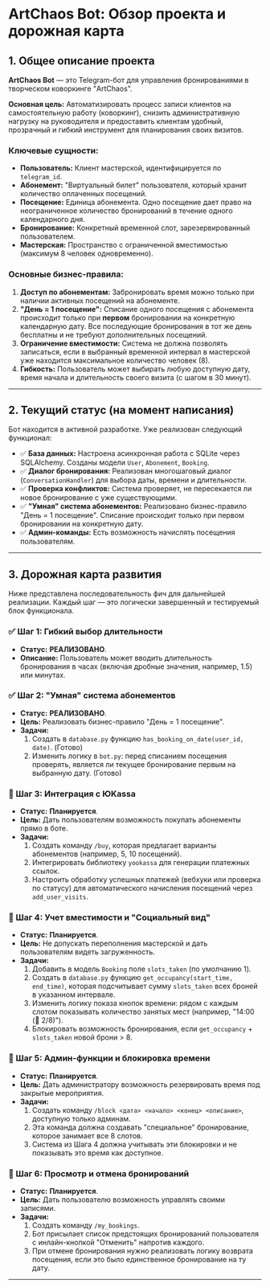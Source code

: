 # ArtChaos Bot: Обзор проекта и дорожная карта

## 1. Общее описание проекта

**ArtChaos Bot** — это Telegram-бот для управления бронированиями в творческом коворкинге "ArtChaos".

**Основная цель:** Автоматизировать процесс записи клиентов на самостоятельную работу (коворкинг), снизить административную нагрузку на руководителя и предоставить клиентам удобный, прозрачный и гибкий инструмент для планирования своих визитов.

### Ключевые сущности:

*   **Пользователь:** Клиент мастерской, идентифицируется по `telegram_id`.
*   **Абонемент:** "Виртуальный билет" пользователя, который хранит количество оплаченных посещений.
*   **Посещение:** Единица абонемента. Одно посещение дает право на неограниченное количество бронирований в течение одного календарного дня.
*   **Бронирование:** Конкретный временной слот, зарезервированный пользователем.
*   **Мастерская:** Пространство с ограниченной вместимостью (максимум 8 человек одновременно).

### Основные бизнес-правила:

1.  **Доступ по абонементам:** Забронировать время можно только при наличии активных посещений на абонементе.
2.  **"День = 1 посещение":** Списание одного посещения с абонемента происходит только при **первом** бронировании на конкретную календарную дату. Все последующие бронирования в тот же день бесплатны и не требуют дополнительных посещений.
3.  **Ограничение вместимости:** Система не должна позволять записаться, если в выбранный временной интервал в мастерской уже находится максимальное количество человек (8).
4.  **Гибкость:** Пользователь может выбирать любую доступную дату, время начала и длительность своего визита (с шагом в 30 минут).

---

## 2. Текущий статус (на момент написания)

Бот находится в активной разработке. Уже реализован следующий функционал:

*   ✅ **База данных:** Настроена асинхронная работа с SQLite через SQLAlchemy. Созданы модели `User`, `Abonement`, `Booking`.
*   ✅ **Диалог бронирования:** Реализован многошаговый диалог (`ConversationHandler`) для выбора даты, времени и длительности.
*   ✅ **Проверка конфликтов:** Система проверяет, не пересекается ли новое бронирование с уже существующими.
*   ✅ **"Умная" система абонементов:** Реализовано бизнес-правило "День = 1 посещение". Списание происходит только при первом бронировании на конкретную дату.
*   ✅ **Админ-команды:** Есть возможность начислять посещения пользователям.

---

## 3. Дорожная карта развития

Ниже представлена последовательность фич для дальнейшей реализации. Каждый шаг — это логически завершенный и тестируемый блок функционала.

### ✅ Шаг 1: Гибкий выбор длительности
*   **Статус:** **РЕАЛИЗОВАНО**.
*   **Описание:** Пользователь может вводить длительность бронирования в часах (включая дробные значения, например, 1.5) или минутах.

### ✅ Шаг 2: "Умная" система абонементов
*   **Статус:** **РЕАЛИЗОВАНО**.
*   **Цель:** Реализовать бизнес-правило "День = 1 посещение".
*   **Задачи:**
    1.  Создать в `database.py` функцию `has_booking_on_date(user_id, date)`. (Готово)
    2.  Изменить логику в `bot.py`: перед списанием посещения проверять, является ли текущее бронирование первым на выбранную дату. (Готово)

### 🎯 Шаг 3: Интеграция с ЮKassa
*   **Статус:** **Планируется**.
*   **Цель:** Дать пользователям возможность покупать абонементы прямо в боте.
*   **Задачи:**
    1.  Создать команду `/buy`, которая предлагает варианты абонементов (например, 5, 10 посещений).
    2.  Интегрировать библиотеку `yookassa` для генерации платежных ссылок.
    3.  Настроить обработку успешных платежей (вебхуки или проверка по статусу) для автоматического начисления посещений через `add_user_visits`.

### 🎯 Шаг 4: Учет вместимости и "Социальный вид"
*   **Статус:** **Планируется**.
*   **Цель:** Не допускать переполнения мастерской и дать пользователям видеть загруженность.
*   **Задачи:**
    1.  Добавить в модель `Booking` поле `slots_taken` (по умолчанию 1).
    2.  Создать в `database.py` функцию `get_occupancy(start_time, end_time)`, которая подсчитывает сумму `slots_taken` всех броней в указанном интервале.
    3.  Изменить логику показа кнопок времени: рядом с каждым слотом показывать количество занятых мест (например, "14:00 (👤 2/8)").
    4.  Блокировать возможность бронирования, если `get_occupancy` + `slots_taken` новой брони > 8.

### 🎯 Шаг 5: Админ-функции и блокировка времени
*   **Статус:** **Планируется**.
*   **Цель:** Дать администратору возможность резервировать время под закрытые мероприятия.
*   **Задачи:**
    1.  Создать команду `/block <дата> <начало> <конец> <описание>`, доступную только админам.
    2.  Эта команда должна создавать "специальное" бронирование, которое занимает все 8 слотов.
    3.  Система из Шага 4 должна учитывать эти блокировки и не показывать это время как доступное.

### 🎯 Шаг 6: Просмотр и отмена бронирований
*   **Статус:** **Планируется**.
*   **Цель:** Дать пользователю возможность управлять своими записями.
*   **Задачи:**
    1.  Создать команду `/my_bookings`.
    2.  Бот присылает список предстоящих бронирований пользователя с инлайн-кнопкой "Отменить" напротив каждого.
    3.  При отмене бронирования нужно реализовать логику возврата посещения, если это было единственное бронирование на ту дату.

---
